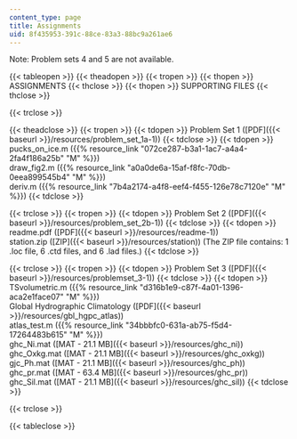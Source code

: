 ```yaml
---
content_type: page
title: Assignments
uid: 8f435953-391c-88ce-83a3-88bc9a261ae6
---
```


Note: Problem sets 4 and 5 are not available.

{{< tableopen >}}
{{< theadopen >}}
{{< tropen >}}
{{< thopen >}}
ASSIGNMENTS
{{< thclose >}}
{{< thopen >}}
SUPPORTING FILES
{{< thclose >}}

{{< trclose >}}

{{< theadclose >}}
{{< tropen >}}
{{< tdopen >}}
Problem Set 1 ([PDF]({{< baseurl >}}/resources/problem_set_1a-1))
{{< tdclose >}}
{{< tdopen >}}
pucks\_on\_ice.m ({{% resource_link "072ce287-b3a1-1ac7-a4a4-2fa4f186a25b" "M" %}})  
draw\_fig2.m ({{% resource_link "a0a0de6a-15af-f8fc-70db-0eea899545b4" "M" %}})  
deriv.m ({{% resource_link "7b4a2174-a4f8-eef4-f455-126e78c7120e" "M" %}})
{{< tdclose >}}

{{< trclose >}}
{{< tropen >}}
{{< tdopen >}}
Problem Set 2 ([PDF]({{< baseurl >}}/resources/problem_set_2b-1))
{{< tdclose >}}
{{< tdopen >}}
readme.pdf ([PDF]({{< baseurl >}}/resources/readme-1))  
station.zip ([ZIP]({{< baseurl >}}/resources/station)) (The ZIP file contains: 1 .loc file, 6 .ctd files, and 6 .lad files.)
{{< tdclose >}}

{{< trclose >}}
{{< tropen >}}
{{< tdopen >}}
Problem Set 3 ([PDF]({{< baseurl >}}/resources/problemset_3-1))
{{< tdclose >}}
{{< tdopen >}}
TSvolumetric.m ({{% resource_link "d316b1e9-c87f-4a01-1396-aca2e1face07" "M" %}})  
Global Hydrographic Climatology ([PDF]({{< baseurl >}}/resources/gbl_hgpc_atlas))  
atlas\_test.m ({{% resource_link "34bbbfc0-631a-ab75-f5d4-17264483b615" "M" %}})  
ghc\_Ni.mat ([MAT - 21.1 MB]({{< baseurl >}}/resources/ghc_ni))  
ghc\_Oxkg.mat ([MAT - 21.1 MB]({{< baseurl >}}/resources/ghc_oxkg))  
gjc\_Ph.mat ([MAT - 21.1 MB]({{< baseurl >}}/resources/ghc_ph))  
ghc\_pr.mat ([MAT - 63.4 MB]({{< baseurl >}}/resources/ghc_pr))  
ghc\_Sil.mat ([MAT - 21.1 MB]({{< baseurl >}}/resources/ghc_sil))
{{< tdclose >}}

{{< trclose >}}

{{< tableclose >}}